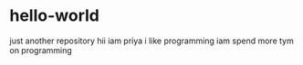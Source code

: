 # hello-world
just another repository
hii iam priya i like programming
iam spend more tym on programming
